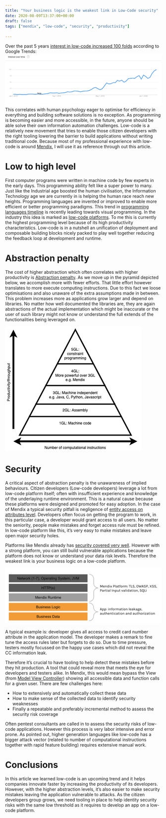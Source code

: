 ```yaml
---
title: "Your business logic is the weakest link in Low-Code security"
date: 2020-08-09T13:37:00+00:00
draft: false
tags: ["mendix", "low-code", "security", "productivity"]

---
```


Over the past 5 years [interest in low-code increased 100 folds](https://trends.google.com/trends/explore?date=2015-01-01%202020-08-02&q=%2Fg%2F11c6cx4nrr) according to Google Trends:
![Low-code development trends](/media/low-code-trends.png)
This correlates with human psychology eager to optimise for efficiency in everything and building software solutions is no exception. As programming is becoming easier and more accessible, in the future, anyone should be able solve their own information automation challenges. Low-code is a relatively new movement that tries to enable those citizen developers with the right tooling lowering the barrier to build applications without writing traditional code. Because most of my professional experience with low-code is around [Mendix](https://www.mendix.com), I will use it as reference through out this article.

# Low to high level

First computer programs were written in machine code by few experts in the early days. This programming ability felt like a super power to many. Just like the Industrial age boosted the human civilisation, the Information Technology age we are currently in is helping the human race reach new heights. Programming languages are invented or improved to enable more efficient or better programming paradigms. This trend in [programming languages timeline](https://en.wikipedia.org/wiki/History_of_programming_languages) is recently leading towards visual programming. In the industry this idea is marked as [low-code platforms](https://en.wikipedia.org/wiki/Low-code_development_platform). To me this is currently the highest programming level because of its high productivity characteristics. Low-code is in a nutshell an unification of deployment and composable building blocks nicely packed to play well together reducing the feedback loop at development and runtime.


# Abstraction penalty

The cost of higher abstraction which often correlates with higher productivity is [Abstraction penalty](https://en.wikipedia.org/wiki/High-level_programming_language#Abstraction_penalty). As we move up in the pyramid depicted below, we accomplish more with fewer efforts. That little effort however translates to more execute computing instructions. Due to this fact we loose optimisations and also unaware of the extra assumptions made in between. This problem increases more as applications grow larger and depend on libraries. No matter how well documented the libraries are, they are again abstractions of the actual implementation which might be inaccurate or the user of such library might not know or understand the full extends of the functionalities being leveraged on.

![Higher programming languages result in higher computational instructions count](/media/low-code-productivity-pyramid.png)

# Security

A critical aspect of abstraction penalty is the unawareness of implied behaviours. Citizen developers (Low-code developers) leverage a lot from low-code platform itself; often with insufficient experience and knowledge of the underlaying runtime environment. This is a natural cause because these platforms were designed and promoted  for easy adoption. In the case of Mendix a typical security pitfall is negligence of [entity access on attributes level](https://docs.mendix.com/refguide/access-rules). Developers often focus on getting the program to work, in this particular case, a developer would grant access to all users. No matter the seniority, people make mistakes and forget access rule must be refined. In low-code platform like this, it’s very easy to make mistakes and leave open major security holes.

Platforms like Mendix already has [security covered very well](https://www.mendix.com/evaluation-guide/enterprise-capabilities/security). However with a strong platform, you can still build vulnerable applications because the platform does not know or understand your data risk levels. Therefore the weakest link is your business logic on a low-code platform.

![Business logic is weakest link with Mendix](/media/low-code-mendix-security.png)

A typical example is: developer gives all access to credit card number attribute in the application model. The developer makes a remark to fine tune the access rules later but forgets to do so. Due to time pressure, testers mostly focussed on the happy use cases which did not reveal the CC information leak.

Therefore it’s crucial to have tooling to help detect these mistakes before they hit production. A tool that could reveal more that meets the eye for developers and testers alike. In Mendix, this would mean bypass the View (from [Model View Controller](https://en.wikipedia.org/wiki/Model%E2%80%93view%E2%80%93controller)) showing all accessible data and function calls for a given user. There are few challenges here:
- How to extensively and automatically collect these data
- How to make sense of the collected data to identify security weaknesses
- Finally a repeatable and preferably incremental method to assess the security risk coverage

Often pentest consultants are called in to assess the security risks of low-code applications. However this process is very labor intensive and error prone. As pointed out, higher generation languages like low-code has a bigger attack vector (related to number of computational instructions together with rapid feature building) requires extensive manual work.

# Conclusions

In this article we learned low-code is an upcoming trend and it helps companies innovate faster by increasing the productivity of its developers. However, with the higher abstraction levels, it’s also easier to make security mistakes leaving the application vulnerable to attacks. As the citizen developers group grows, we need tooling in place to help identity security risks with the same low threshold as it requires to develop an app on a low-code platform.


